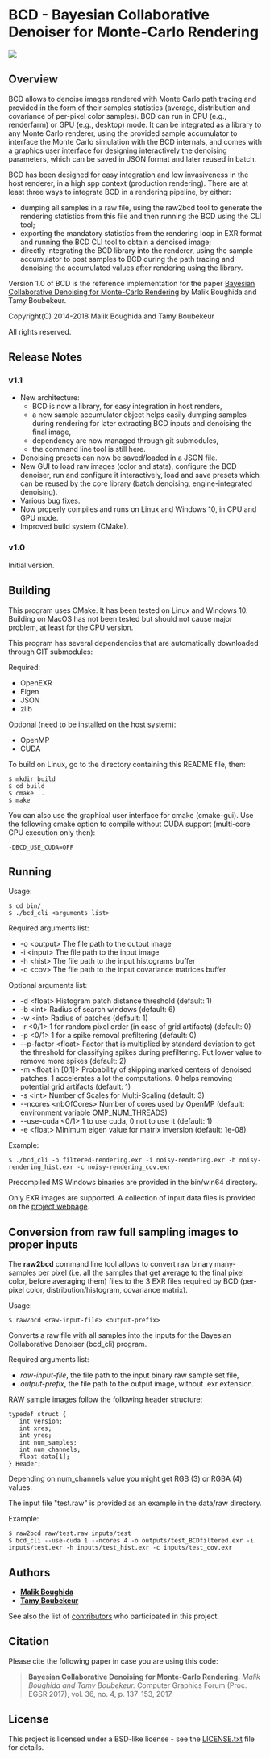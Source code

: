 # BCD - Bayesian Collaborative Denoiser for Monte-Carlo Rendering #

![](BCD.jpg)

## Overview ##

BCD allows to denoise images rendered with Monte Carlo path tracing and provided in the form of their samples statistics (average, distribution and covariance of per-pixel color samples). BCD can run in CPU (e.g., renderfarm) or GPU  (e.g., desktop) mode. It can be integrated as a library to any Monte Carlo renderer, using the provided sample accumulator to interface the Monte Carlo simulation with the BCD internals, and comes with a graphics user interface for designing interactively the denoising parameters, which can be saved in JSON format and later reused in batch. 

BCD has been designed for easy integration and low invasiveness in the host renderer, in a high spp context (production rendering). There are at least three ways to integrate BCD in a rendering pipeline, by either:
 * dumping all samples in a raw file, using the raw2bcd tool to generate the rendering statistics from this file and then running the BCD using the CLI tool;
 * exporting the mandatory statistics from the rendering loop in EXR format and running the BCD CLI tool to obtain a denoised image;
 * directly integrating the BCD library into the renderer, using the sample accumulator to post samples to BCD during the path tracing and denoising the accumulated values after rendering using the library.

Version 1.0 of BCD is the reference implementation for the paper [Bayesian Collaborative Denoising 
for Monte-Carlo Rendering](https://www.telecom-paristech.fr/~boubek/papers/BCD) by Malik Boughida and Tamy Boubekeur.

Copyright(C) 2014-2018
Malik Boughida and Tamy Boubekeur
                                                                           
All rights reserved. 

## Release Notes ##

### v1.1 ###
* New architecture: 
	* BCD is now a library, for easy integration in host renders,
	* a new sample accumulator object helps easily dumping samples during rendering for later extracting BCD inputs and denoising the final image,
	* dependency are now managed through git submodules,
	* the command line tool is still here.
* Denoising presets can now be saved/loaded in a JSON file.
* New GUI to load raw images (color and stats), configure the BCD denoiser, run and configure it interactively, load and save presets which can be reused by the core library (batch denoising, engine-integrated denoising).
* Various bug fixes.
* Now properly compiles and runs on Linux and Windows 10, in CPU and GPU mode.
* Improved build system (CMake).

### v1.0 ##
Initial version.

## Building ##

This program uses CMake. It has been tested on Linux and Windows 10. Building on MacOS has not been tested but should not cause major problem, at least for the CPU version.

This program has several dependencies that are automatically downloaded through GIT submodules:

Required:

* OpenEXR
* Eigen
* JSON
* zlib

Optional (need to be installed on the host system):

* OpenMP
* CUDA

To build on Linux, go to the directory containing this README file, then:

```
$ mkdir build
$ cd build
$ cmake ..
$ make
```

You can also use the graphical user interface for cmake (cmake-gui). 
Use the following cmake option to compile without CUDA support (multi-core CPU execution only then): 
```
-DBCD_USE_CUDA=OFF
```

## Running ##

Usage:

```
$ cd bin/
$ ./bcd_cli <arguments list>
```

Required arguments list:

* -o &lt;output&gt;          The file path to the output image
* -i &lt;input&gt;           The file path to the input image
* -h &lt;hist&gt;            The file path to the input histograms buffer
* -c &lt;cov&gt;             The file path to the input covariance matrices buffer

Optional arguments list:

* -d &lt;float&gt;           Histogram patch distance threshold (default: 1)
* -b &lt;int&gt;             Radius of search windows (default: 6)
* -w &lt;int&gt;             Radius of patches (default: 1)
* -r &lt;0/1&gt;             1 for random pixel order (in case of grid artifacts) (default: 0)
* -p &lt;0/1&gt;             1 for a spike removal prefiltering (default: 0)
* --p-factor &lt;float&gt;   Factor that is multiplied by standard deviation to get the threshold for classifying spikes during prefiltering. Put lower value to remove more spikes (default: 2)
* -m &lt;float in [0,1]&gt;  Probability of skipping marked centers of denoised patches. 1 accelerates a lot the computations. 0 helps removing potential grid artifacts (default: 1)
* -s &lt;int&gt;             Number of Scales for Multi-Scaling (default: 3)
* --ncores &lt;nbOfCores&gt; Number of cores used by OpenMP (default: environment variable OMP_NUM_THREADS)
* --use-cuda &lt;0/1&gt;     1 to use cuda, 0 not to use it (default: 1)
* -e &lt;float&gt;           Minimum eigen value for matrix inversion (default: 1e-08)

Example: 
```
$ ./bcd_cli -o filtered-rendering.exr -i noisy-rendering.exr -h noisy-rendering_hist.exr -c noisy-rendering_cov.exr
```

Precompiled MS Windows binaries are provided in the bin/win64 directory.

Only EXR images are supported. A collection of input data files is provided on the [project webpage](https://www.telecom-paristech.fr/~boubek/papers/BCD).

## Conversion from raw full sampling images to proper inputs ##

The **raw2bcd** command line tool allows to convert raw binary many-samples per pixel (i.e. all the samples that get average to the final pixel color, before averaging them) files to the 3 EXR files required by BCD (per-pixel color, distribution/histogram, covariance matrix).

Usage: 
```
$ raw2bcd <raw-input-file> <output-prefix>
```

Converts a raw file with all samples into the inputs for the Bayesian Collaborative Denoiser (bcd_cli) program.

Required arguments list:
* _raw-input-file_,  the file path to the input binary raw sample set file,
* _output-prefix_, the file path to the output image, without .exr extension.

RAW sample images follow the following header structure:
<pre><code>typedef struct {
   int version;
   int xres;
   int yres;
   int num_samples;
   int num_channels;
   float data[1];
} Header;
</code></pre>

Depending on num_channels value you might get RGB (3) or RGBA (4) values.

The input file "test.raw" is provided as an example in the data/raw directory.

Example:
```
$ raw2bcd raw/test.raw inputs/test
$ bcd_cli --use-cuda 1 --ncores 4 -o outputs/test_BCDfiltered.exr -i inputs/test.exr -h inputs/test_hist.exr -c inputs/test_cov.exr
```

## Authors

* [**Malik Boughida**](https://www.telecom-paristech.fr/~boughida/) 
* [**Tamy Boubekeur**](https://www.telecom-paristech.fr/~boubek)

See also the list of [contributors](https://github.com/superboubek/bcd/contributors) who participated in this project.

## Citation

Please cite the following paper in case you are using this code:
>**Bayesian Collaborative Denoising for Monte-Carlo Rendering.** *Malik Boughida and Tamy Boubekeur.* Computer Graphics Forum (Proc. EGSR 2017), vol. 36, no. 4, p. 137-153, 2017.

## License

This project is licensed under a BSD-like license - see the [LICENSE.txt](LICENSE.txt) file for details.
